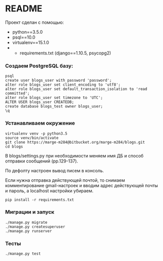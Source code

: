 # README #

Проект сделан с помощью:

* python==3.5.0
* psql==10.0
* virtualenv==15.1.0
* + requirements.txt (django==1.10.5, psycopg2)

### Создаем PostgreSQL базу:
```
psql
create user blogs_user with password 'password';
alter role blogs_user set client_encoding to 'utf8';
alter role blogs_user set default_transaction_isolation to 'read committed';
alter role blogs_user set timezone to 'UTC';
ALTER USER blogs_user CREATEDB;
create database blogs_test owner blogs_user;
\q
```

### Устанавливаем окружение
```
virtualenv venv -p python3.5
source venv/bin/activate
git clone https://marge-m284@bitbucket.org/marge-m284/blogs.git
cd blogs
```

В blogs/settings.py при необходимости меняем имя ДБ и способ отправки сообщений (pp.129-137).

По дефолту настроен вывод писем в консоль.

Если нужна отправка действующей почтой, то снимаем комментирование gmail-настроек и вводим адрес действующей почты и пароль, а localhost настройки убираем.

```
pip install -r requirements.txt
```

### Миграции и запуск

```
./manage.py migrate
./manage.py createsuperuser
./manage.py runserver
```

### Тесты

```
./manage.py test
```
